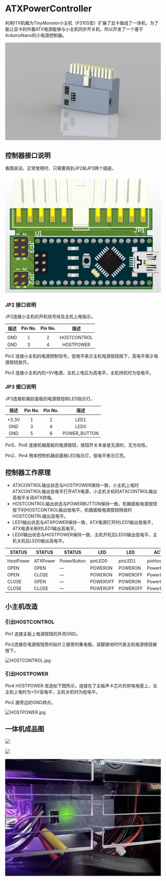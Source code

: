 # ATXPowerController

利用ITX机箱为TinyMonstor小主机（P310S型）扩展了显卡做成了一体机，为了能让显卡的外置ATX电源能够与小主机同步开关机，所以开发了一个基于ArduinoNano的小电源控制器。

![asm0001.jpg](https://github.com/6bigfire/ATXPowerController/blob/main/Images/asm0001.jpg)

## 控制器接口说明

看图说话，正常使用时，只需要用到JP2和JP3两个插座。

![pcb_3d.png](https://github.com/6bigfire/ATXPowerController/blob/main/Images/pcb_3d.png)

### JP2 接口说明

JP2连接小主机的开机信号线及主机上电指示。

| 描述  | Pin No. | Pin No. | 描述          |
|:---:|:-------:|:-------:|:-----------:|
|     |         |         |             |
| GND | 1       | 2       | HOSTCONTROL |
| GND | 3       | 4       | HOSTPOWER   |

Pin2 连接小主机的电源控制信号，低电平表示主机电源按钮按下，高电平表示电源按钮放开。

Pin3 连接小主机内的+5V电源，主机上电后为高电平，主机待机时为低电平。

### JP3 接口说明

JP3连接机箱前面板的电源按钮和LED指示灯。

| 描述    | Pin No. | Pin No. | 描述           |
|:-----:|:-------:|:-------:|:------------:|
|       |         |         |              |
| +3.3V | 1       | 2       | LED1         |
| GND   | 3       | 4       | LED0         |
| GND   | 5       | 6       | POWER_BUTTON |

Pin5、Pin6 连接机箱面板的电源按钮，按钮开关本身是无源的，无方向性。

Pin2、Pin4 用来控制机箱前面板LED指示灯，低电平表示灯亮。

## 控制器工作原理

- ATXCONTROL输出状态与HOSTPOWER保持一致，小主机上电时ATXCONTROL输出低电平打开ATX电源，小主机关机时ATXCONTROL输出高电平关闭ATX供电。
- HOSTCONTROL输出状态与POWERBUTTON保持一致，机箱面板电源按钮按下时HOSTCONTROL输出低电平，机箱面板电源按钮释放时HOSTCONTRL输出高电平。
- LED1输出状态与ATXPOWER保持一致，ATX电源打开时LED1输出低电平，ATX电源关断时LED1输出高电平。
- LED0输出状态与HOSTPOWER保持一致，主机开机后LED0输出低电平，主机关机后LED0输出高电平。

| STATUS    | STATUS   | STATUS      | LED      | LED      | ACTION         | ACTION        |
| --------- | -------- | ----------- | -------- | -------- | -------------- | ------------- |
|           |          |             |          |          |                |               |
| HostPower | ATXPower | PowerButton | pinLED0  | pinLED1  | pinHostControl | pinATXControl |
| OPEN      | OPEN     | —           | POWERON  | POWERON  | PowerButton    | POWERON       |
| OPEN      | CLOSE    | —           | POWERON  | POWEROFF | PowerButton    | POWERON       |
| CLOSE     | OPEN     | —           | POWEROFF | POWERON  | PowerButton    | POWEROFF      |
| CLOSE     | CLOSE    | —           | POWEROFF | POWEROFF | PowerButton    | POWEROFF      |

## 小主机改造

### 引出HOSTCONTROL

Pin1 连接主板上电源按钮的外壳GND。

Pin2连接在电源按钮旁的贴片三极管的集电极，该脚接地时代表主机电源按钮被按下。

![HOSTCONTROL.jpg](https://github.com/6bigfire/ATXPowerController/blob/main/Images/HOSTCONTROL.jpg)

### 引出HOSTPOWER

Pin4 HOSTPOWER 改造如下图所示，连接在了主板声卡芯片的供电电感上，当主机上电时为+5V高电平，主机关机时为低电平。

Pin2 接旁边的GND焊点。

![HOSTPOWER.jpg](https://github.com/6bigfire/ATXPowerController/blob/main/Images/HOSTPOWER.jpg)

## 一体机成品图

![](https://github.com/6bigfire/ATXPowerController/blob/main/Images/%E4%B8%80%E4%BD%93%E6%9C%BA%E5%86%85%E9%83%A8.jpg)

![](https://github.com/6bigfire/ATXPowerController/blob/main/Images/%E4%B8%80%E4%BD%93%E6%9C%BA.jpg)

![](https://github.com/6bigfire/ATXPowerController/blob/main/Images/%E6%8E%A7%E5%88%B6%E5%99%A8.jpg)
